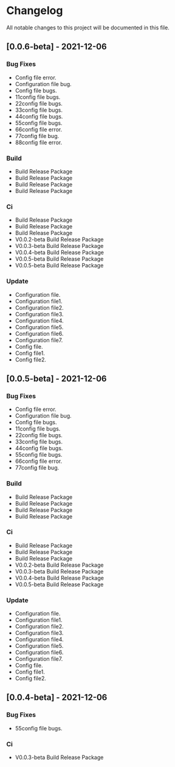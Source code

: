 # Changelog
All notable changes to this project will be documented in this file.

## [0.0.6-beta] - 2021-12-06

### Bug Fixes

- Config file error.
- Configuration file bug.
- Config file bugs.
- 11config file bugs.
- 22config file bugs.
- 33config file bugs.
- 44config file bugs.
- 55config file bugs.
- 66config file error.
- 77config file bug.
- 88config file error.

### Build

- Build Release Package
- Build Release Package
- Build Release Package
- Build Release Package

### Ci

- Build Release Package
- Build Release Package
- Build Release Package
- V0.0.2-beta Build Release Package
- V0.0.3-beta Build Release Package
- V0.0.4-beta Build Release Package
- V0.0.5-beta Build Release Package
- V0.0.5-beta Build Release Package

### Update

- Configuration file.
- Configuration file1.
- Configuration file2.
- Configuration file3.
- Configuration file4.
- Configuration file5.
- Configuration file6.
- Configuration file7.
- Config file.
- Config file1.
- Config file2.

## [0.0.5-beta] - 2021-12-06

### Bug Fixes

- Config file error.
- Configuration file bug.
- Config file bugs.
- 11config file bugs.
- 22config file bugs.
- 33config file bugs.
- 44config file bugs.
- 55config file bugs.
- 66config file error.
- 77config file bug.

### Build

- Build Release Package
- Build Release Package
- Build Release Package
- Build Release Package

### Ci

- Build Release Package
- Build Release Package
- Build Release Package
- V0.0.2-beta Build Release Package
- V0.0.3-beta Build Release Package
- V0.0.4-beta Build Release Package
- V0.0.5-beta Build Release Package

### Update

- Configuration file.
- Configuration file1.
- Configuration file2.
- Configuration file3.
- Configuration file4.
- Configuration file5.
- Configuration file6.
- Configuration file7.
- Config file.
- Config file1.
- Config file2.

## [0.0.4-beta] - 2021-12-06

### Bug Fixes

- 55config file bugs.

### Ci

- V0.0.3-beta Build Release Package

<!-- generated by git-cliff -->
